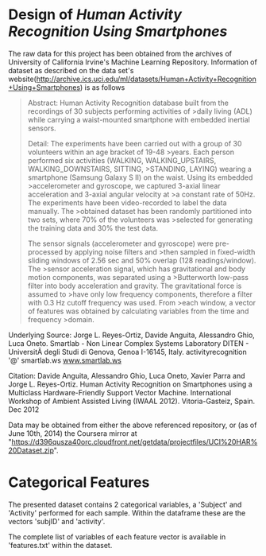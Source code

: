 Design of *Human Activity Recognition Using Smartphones*
==============
The raw data for this project has been obtained from the archives of University of California Irvine's Machine Learning Repository.
Information of dataset as described on the data set's website(http://archive.ics.uci.edu/ml/datasets/Human+Activity+Recognition+Using+Smartphones) is as follows

>Abstract:
>Human Activity Recognition database built from the recordings of 30 subjects performing activities of >daily living (ADL) while carrying a waist-mounted smartphone with embedded inertial sensors.
>
>Detail:
>The experiments have been carried out with a group of 30 volunteers within an age bracket of 19-48 >years. Each person performed six activities (WALKING, WALKING_UPSTAIRS, WALKING_DOWNSTAIRS, SITTING, >STANDING, LAYING) wearing a smartphone (Samsung Galaxy S II) on the waist. Using its embedded >accelerometer and gyroscope, we captured 3-axial linear acceleration and 3-axial angular velocity at >a constant rate of 50Hz. The experiments have been video-recorded to label the data manually. The >obtained dataset has been randomly partitioned into two sets, where 70% of the volunteers was >selected for generating the training data and 30% the test data. 
>
>The sensor signals (accelerometer and gyroscope) were pre-processed by applying noise filters and >then sampled in fixed-width sliding windows of 2.56 sec and 50% overlap (128 readings/window). The >sensor acceleration signal, which has gravitational and body motion components, was separated using a >Butterworth low-pass filter into body acceleration and gravity. The gravitational force is assumed to >have only low frequency components, therefore a filter with 0.3 Hz cutoff frequency was used. From >each window, a vector of features was obtained by calculating variables from the time and frequency >domain.

Underlying Source:
Jorge L. Reyes-Ortiz, Davide Anguita, Alessandro Ghio, Luca Oneto. 
Smartlab - Non Linear Complex Systems Laboratory 
DITEN - UniversitÃ  degli Studi di Genova, Genoa I-16145, Italy. 
activityrecognition '@' smartlab.ws 
www.smartlab.ws 

Citation:
Davide Anguita, Alessandro Ghio, Luca Oneto, Xavier Parra and Jorge L. Reyes-Ortiz. Human Activity Recognition on Smartphones using a Multiclass Hardware-Friendly Support Vector Machine. International Workshop of Ambient Assisted Living (IWAAL 2012). Vitoria-Gasteiz, Spain. Dec 2012

Data may be obtained from either the above referenced repository, or (as of June 10th, 2014) the Coursera mirror at "https://d396qusza40orc.cloudfront.net/getdata/projectfiles/UCI%20HAR%20Dataset.zip". 

Categorical Features
=================
The presented dataset contains 2 categorical variables, a 'Subject' and 'Activity' performed for each sample. Within the dataframe these are the vectors 'subjID' and 'activity'.


The complete list of variables of each feature vector is available in 'features.txt' within the dataset.